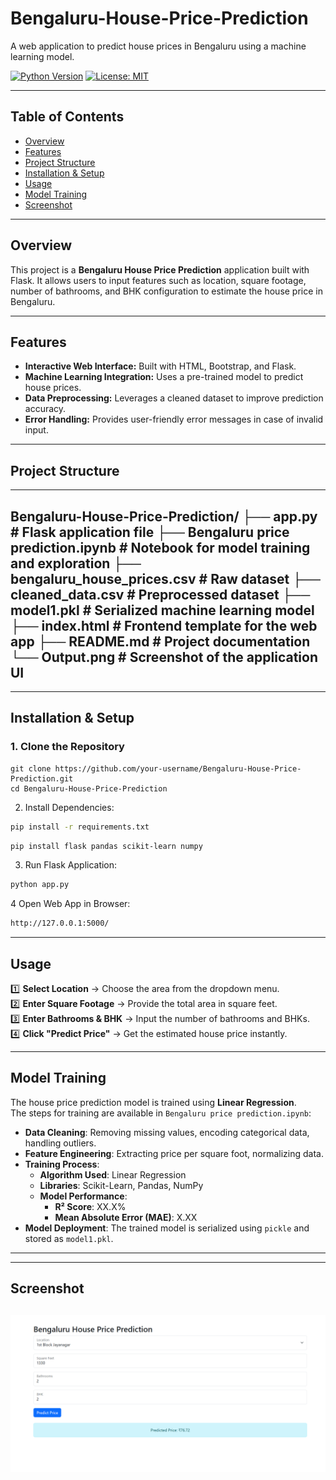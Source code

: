 # Bengaluru-House-Price-Prediction

A web application to predict house prices in Bengaluru using a machine learning model.

[![Python Version](https://img.shields.io/badge/Python-3.7%2B-blue.svg)](https://www.python.org/)
[![License: MIT](https://img.shields.io/badge/License-MIT-yellow.svg)](LICENSE)

---

## Table of Contents

- [Overview](#overview)
- [Features](#features)
- [Project Structure](#project-structure)
- [Installation & Setup](#installation--setup)
- [Usage](#usage)
- [Model Training](#model-training)
- [Screenshot](#screenshot)
---

## Overview

This project is a **Bengaluru House Price Prediction** application built with Flask. It allows users to input features such as location, square footage, number of bathrooms, and BHK configuration to estimate the house price in Bengaluru.

---

## Features

- **Interactive Web Interface:** Built with HTML, Bootstrap, and Flask.
- **Machine Learning Integration:** Uses a pre-trained model to predict house prices.
- **Data Preprocessing:** Leverages a cleaned dataset to improve prediction accuracy.
- **Error Handling:** Provides user-friendly error messages in case of invalid input.

---

## Project Structure
---
Bengaluru-House-Price-Prediction/ ├── app.py # Flask application file ├── Bengaluru price prediction.ipynb # Notebook for model training and exploration ├── bengaluru_house_prices.csv # Raw dataset ├── cleaned_data.csv # Preprocessed dataset ├── model1.pkl # Serialized machine learning model ├── index.html # Frontend template for the web app ├── README.md # Project documentation └── Output.png # Screenshot of the application UI
---

---

## Installation & Setup

### 1. Clone the Repository

```
git clone https://github.com/your-username/Bengaluru-House-Price-Prediction.git
cd Bengaluru-House-Price-Prediction
```
2. Install Dependencies:
```bash
pip install -r requirements.txt
```
```bash
pip install flask pandas scikit-learn numpy
```
3. Run Flask Application:
```bash
python app.py
```
4 Open Web App in Browser:
```bash
http://127.0.0.1:5000/
```


---

## Usage

1️⃣ **Select Location** → Choose the area from the dropdown menu.  
2️⃣ **Enter Square Footage** → Provide the total area in square feet.  
3️⃣ **Enter Bathrooms & BHK** → Input the number of bathrooms and BHKs.  
4️⃣ **Click "Predict Price"** → Get the estimated house price instantly.

---

## Model Training

The house price prediction model is trained using **Linear Regression**.  
The steps for training are available in `Bengaluru price prediction.ipynb`:

- **Data Cleaning**: Removing missing values, encoding categorical data, handling outliers.
- **Feature Engineering**: Extracting price per square foot, normalizing data.
- **Training Process**:
  - **Algorithm Used**: Linear Regression
  - **Libraries**: Scikit-Learn, Pandas, NumPy
  - **Model Performance**: 
    - **R² Score**: XX.X%
    - **Mean Absolute Error (MAE)**: X.XX
- **Model Deployment**: The trained model is serialized using `pickle` and stored as `model1.pkl`.

---

---
## Screenshot
![App Screenshot](Output.png)
---

